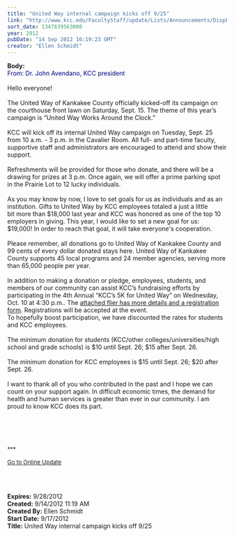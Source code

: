 ```yaml
---
title: "United Way internal campaign kicks off 9/25"
link: "http://www.kcc.edu/FacultyStaff/update/Lists/Announcements/DispForm.aspx?ID=821"
sort_date: 1347639563000
year: 2012
pubDate: "14 Sep 2012 16:19:23 GMT"
creator: "Ellen Schmidt"
---
```


<div><b>Body:</b> <div class="ExternalClass3D84A1F57D6242C4BA9147E52B317A49">
<div><font color="#000080">From: Dr. John Avendano, KCC president<br /></font> <br />Hello everyone!</div>
<div> </div>
<div>The United Way of Kankakee County officially kicked-off its campaign on the courthouse front lawn on Saturday, Sept. 15. The theme of this year’s campaign is “United Way Works Around the Clock.”</div>
<div> </div>
<div>KCC will kick off its internal United Way campaign on Tuesday, Sept. 25 from 10 a.m. - 3 p.m. in the Cavalier Room. All full- and part-time faculty, supportive staff and administrators are encouraged to attend and show their support. </div>
<div> </div>
<div>Refreshments will be provided for those who donate, and there will be a drawing for prizes at 3 p.m. Once again, we will offer a prime parking spot in the Prairie Lot to 12 lucky individuals.<br /> <br />As you may know by now, I love to set goals for us as individuals and as an institution. Gifts to United Way by KCC employees totaled a just a little bit more than $18,000 last year and KCC was honored as one of the top 10 employers in giving. This year, I would like to set a new goal for us: $19,000! In order to reach that goal, it will take everyone's cooperation.   <br /> <br />Please remember, all donations go to United Way of Kankakee County and 99 cents of every dollar donated stays here. United Way of Kankakee County supports 45 local programs and 24 member agencies, serving more than 65,000 people per year. <br /> <br />In addition to making a donation or pledge, employees, students, and members of our community can assist KCC’s fundraising efforts by participating in the 4th Annual “KCC’s 5K for United Way” on Wednesday, Oct. 10 at 4:30 p.m.. The <a href="/documents/2012unitedway5kform.pdf">attached flier has more details and a registration form</a>. Registrations will be accepted at the event.</div>
<div> </div>
<div>To hopefully boost participation, we have discounted the rates for students and KCC employees. </div>
<div> </div>
<div>The minimum donation for students (KCC/other colleges/universities/high school and grade schools) is $10 until Sept. 26; $15 after Sept. 26.  </div>
<div> </div>
<div>The minimum donation for KCC employees is $15 until Sept. 26; $20 after Sept. 26. </div>
<div> </div>
<div>I want to thank all of you who contributed in the past and I hope we can count on your support again. In difficult economic times, the demand for health and human services is greater than ever in our community. I am proud to know KCC does its part.</div>
<div> </div>
<div> </div>
<div><font size="2"></font> </div>
<div> </div>
<div>
<p><font size="2">***</font></p>
<p><font size="2"><a href="/FacultyStaff/update/Pages/dailyupdate.aspx">Go to Online Update</a></font><font size="2"></font></p>
<p><font size="2"></font> </p> <br /></div></div></div>
<div><b>Expires:</b> 9/28/2012</div>
<div><b>Created:</b> 9/14/2012 11:19 AM</div>
<div><b>Created By:</b> Ellen Schmidt</div>
<div><b>Start Date:</b> 9/17/2012</div>
<div><b>Title:</b> United Way internal campaign kicks off 9/25</div>
